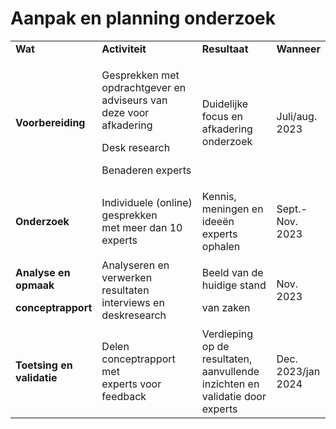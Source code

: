 # Aanpak en planning onderzoek

<table>
<colgroup>
<col style="width: 20%" />
<col style="width: 40%" />
<col style="width: 27%" />
<col style="width: 12%" />
</colgroup>
<tbody>
<tr class="odd">
<td><strong>Wat</strong></td>
<td><strong>Activiteit</strong></td>
<td><strong>Resultaat</strong></td>
<td><strong>Wanneer</strong></td>
</tr>
<tr class="even">
<td><strong>Voorbereiding</strong></td>
<td><p>Gesprekken met opdrachtgever en adviseurs van deze voor afkadering</p>
<p>Desk research</p>
<p>Benaderen experts</p></td>
<td>Duidelijke focus en afkadering onderzoek</td>
<td>Juli/aug. 2023</td>
</tr>
<tr class="odd">
<td><strong>Onderzoek</strong></td>
<td>Individuele (online) gesprekken<br />
met meer dan 10 experts</td>
<td>Kennis, meningen en ideeën experts ophalen</td>
<td>Sept.-Nov. 2023</td>
</tr>
<tr class="even">
<td><p><strong>Analyse en opmaak</strong></p>
<p><strong>conceptrapport</strong></p></td>
<td>Analyseren en verwerken resultaten interviews en deskresearch</td>
<td><p>Beeld van de huidige stand</p>
<p>van zaken</p></td>
<td>Nov. 2023</td>
</tr>
<tr class="odd">
<td><strong>Toetsing en validatie</strong></td>
<td>Delen conceptrapport met<br />
experts voor feedback</td>
<td>Verdieping op de resultaten, aanvullende inzichten en validatie door experts</td>
<td>Dec. 2023/jan 2024</td>
</tr>
</tbody>
</table>


